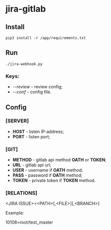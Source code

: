 # jira-gitlab

## Install

```
pip3 install -r /app/requirements.txt
```

## Run

```
./jira-webhook.py
```
### Keys:
* *--review* - review config;
* *--conf* - config file.

## Config

### [SERVER]

* **HOST** - listen IP-address;
* **PORT** - listen port;

### [GIT]

* **METHOD** - gitlab api method **OATH** or **TOKEN**;
* **URL** - gitlab api url;
* **USER** - username if **OATH** method;
* **PASS** - password if **OATH** method;
* **TOKEN** - private token if **TOKEN** method.

### [RELATIONS]

\<JIRA ISSUE\>=\<PATH\>[,\<FILE\>][,\<BRANCH\>]

Example:

10108=root/test,,master
